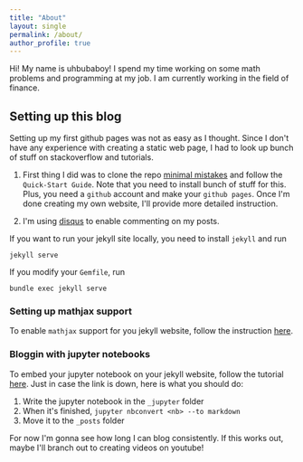 ```yaml
---
title: "About"
layout: single
permalink: /about/
author_profile: true
---
```

Hi! My name is uhbubaboy! I spend my time working on some math problems and programming at my job.
I am currently working in the field of finance. 

## Setting up this blog
Setting up my first github pages was not as easy as I thought. Since I don't have any experience with creating a static web page, I had to look up bunch of stuff on stackoverflow and tutorials.

1. First thing I did was to clone the repo [minimal mistakes](https://mmistakes.github.io/minimal-mistakes/docs/quick-start-guide/) and follow the `Quick-Start Guide`. Note that you need to install bunch of stuff for this. Plus, you need a `github` account and make your `github pages`. Once I'm done creating my own website, I'll provide more detailed instruction. 

2. I'm using [disqus](https://disqus.com/) to enable commenting on my posts.

If you want to run your jekyll site locally, you need to install `jekyll` and run
```
jekyll serve
```
If you modify your `Gemfile`, run
```
bundle exec jekyll serve
```

### Setting up mathjax support
To enable `mathjax` support for you jekyll website, follow the instruction [here](https://benlansdell.github.io/computing/mathjax/).

### Bloggin with jupyter notebooks
To embed your jupyter notebook on your jekyll website, follow the tutorial [here](https://cduvallet.github.io/posts/2018/03/ipython-notebooks-jekyll).
Just in case the link is down, here is what you should do:
1. Write the jupyter notebook in the `_jupyter` folder
2. When it's finished, `jupyter nbconvert <nb> --to markdown`
3. Move it to the `_posts` folder


For now I'm gonna see how long I can blog consistently. If this works out, maybe I'll branch out to creating videos on youtube!